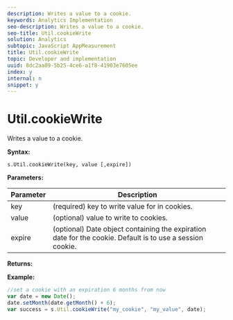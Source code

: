 ```yaml
---
description: Writes a value to a cookie.
keywords: Analytics Implementation
seo-description: Writes a value to a cookie.
seo-title: Util.cookieWrite
solution: Analytics
subtopic: JavaScript AppMeasurement
title: Util.cookieWrite
topic: Developer and implementation
uuid: 8dc2aa09-5b25-4ce6-a1f8-41903e7605ee
index: y
internal: n
snippet: y
---
```


# Util.cookieWrite

Writes a value to a cookie.

 **Syntax:**

```
s.Util.cookieWrite(key, value [,expire])
```

**Parameters:** 

|  Parameter  | Description  |
|---|---|
|  key  | (required) key to write value for in cookies.  |
|  value  | (optional) value to write to cookies.  |
|  expire  | (optional) Date object containing the expiration date for the cookie. Default is to use a session cookie.  |

**Returns:**

**Example:**

```js
//set a cookie with an expiration 6 months from now 
var date = new Date(); 
date.setMonth(date.getMonth() + 6); 
var success = s.Util.cookieWrite("my_cookie", "my_value", date);
```

